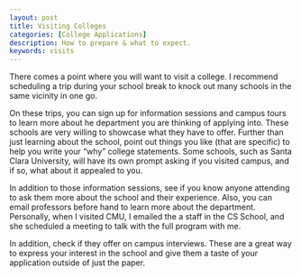 ```yaml
---
layout: post
title: Visiting Colleges
categories: [College Applications]
description: How to prepare & what to expect.
keywords: visits
---
```


There comes a point where you will want to visit a college. I recommend scheduling a trip during your school break to knock out many schools in the same vicinity in one go.

On these trips, you can sign up for information sessions and campus tours to learn more about he department you are thinking of applying into. These schools are very willing to showcase what they have to offer. Further than just learning about the school, point out things you like (that are specific) to help you write your “why” college statements. Some schools, such as Santa Clara University, will have its own prompt asking if you visited campus, and if so, what about it appealed to you.

In addition to those information sessions, see if you know anyone attending to ask them more about the school and their experience. Also, you can email professors before hand to learn more about the department. Personally, when I visited CMU, I emailed the a staff in the CS School, and she scheduled a meeting to talk with the full program with me.

In addition, check if they offer on campus interviews. These are a great way to express your interest in the school and give them a taste of your application outside of just the paper.
